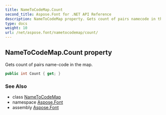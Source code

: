 ```yaml
---
title: NameToCodeMap.Count
second_title: Aspose.Font for .NET API Reference
description: NameToCodeMap property. Gets count of pairs namecode in the map
type: docs
weight: 10
url: /net/aspose.font/nametocodemap/count/
---
```

## NameToCodeMap.Count property

Gets count of pairs name-code in the map.

```csharp
public int Count { get; }
```

### See Also

* class [NameToCodeMap](../)
* namespace [Aspose.Font](../../../aspose.font/)
* assembly [Aspose.Font](../../../)



